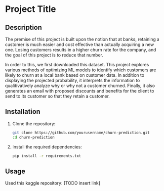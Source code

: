# Project Title

## Description
The premise of this project is built upon the notion that at banks, retaining a customer is much easier and cost effective than actually acquiring a new one. Losing customers results in a higher churn rate for the company, and the goal of this project is to reduce that number. 

In order to this, we first downloaded this dataset. This project explores various methods of optimizing ML models to identify which customers are likely to churn at a local bank based on customer data. In addition to displaying the projected probability, it interprets the information to qualitivatively analyze why or why not a customer churned. Finally, it also generates an email with proposed discounts and benefits for the client to send to its customer so that they retain a customer.

## Installation

1. Clone the repository:
   ```bash
   git clone https://github.com/yourusername/churn-prediction.git
   cd churn-prediction
   ```

2. Install the required dependencies:
   ```bash
   pip install -r requirements.txt
   ```

## Usage


 Used this kaggle repository: [TODO insert link]

